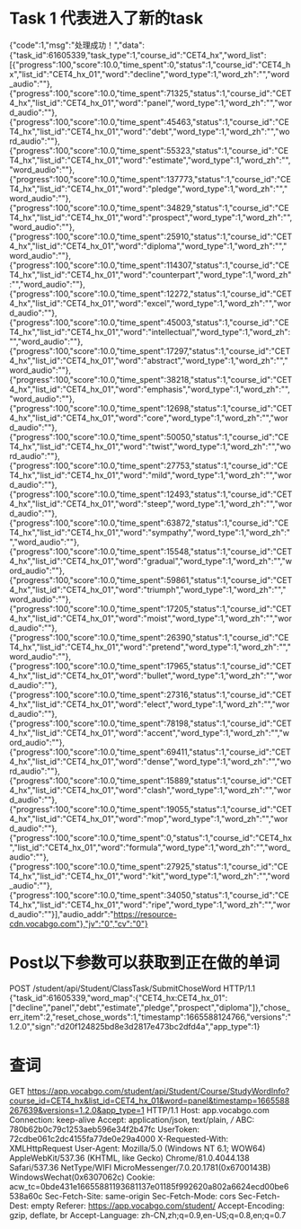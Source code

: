 # Task 1 代表进入了新的task

{"code":1,"msg":"处理成功！","data":{"task_id":61605339,"task_type":1,"course_id":"CET4_hx","word_list":[{"progress":100,"score":10.0,"time_spent":0,"status":1,"course_id":"CET4_hx","list_id":"CET4_hx_01","word":"decline","word_type":1,"word_zh":"","word_audio":""},{"progress":100,"score":10.0,"time_spent":71325,"status":1,"course_id":"CET4_hx","list_id":"CET4_hx_01","word":"panel","word_type":1,"word_zh":"","word_audio":""},{"progress":100,"score":10.0,"time_spent":45463,"status":1,"course_id":"CET4_hx","list_id":"CET4_hx_01","word":"debt","word_type":1,"word_zh":"","word_audio":""},{"progress":100,"score":10.0,"time_spent":55323,"status":1,"course_id":"CET4_hx","list_id":"CET4_hx_01","word":"estimate","word_type":1,"word_zh":"","word_audio":""},{"progress":100,"score":10.0,"time_spent":137773,"status":1,"course_id":"CET4_hx","list_id":"CET4_hx_01","word":"pledge","word_type":1,"word_zh":"","word_audio":""},{"progress":100,"score":10.0,"time_spent":34829,"status":1,"course_id":"CET4_hx","list_id":"CET4_hx_01","word":"prospect","word_type":1,"word_zh":"","word_audio":""},{"progress":100,"score":10.0,"time_spent":25910,"status":1,"course_id":"CET4_hx","list_id":"CET4_hx_01","word":"diploma","word_type":1,"word_zh":"","word_audio":""},{"progress":100,"score":10.0,"time_spent":114307,"status":1,"course_id":"CET4_hx","list_id":"CET4_hx_01","word":"counterpart","word_type":1,"word_zh":"","word_audio":""},{"progress":100,"score":10.0,"time_spent":12272,"status":1,"course_id":"CET4_hx","list_id":"CET4_hx_01","word":"excel","word_type":1,"word_zh":"","word_audio":""},{"progress":100,"score":10.0,"time_spent":45003,"status":1,"course_id":"CET4_hx","list_id":"CET4_hx_01","word":"intellectual","word_type":1,"word_zh":"","word_audio":""},{"progress":100,"score":10.0,"time_spent":17297,"status":1,"course_id":"CET4_hx","list_id":"CET4_hx_01","word":"abstract","word_type":1,"word_zh":"","word_audio":""},{"progress":100,"score":10.0,"time_spent":38218,"status":1,"course_id":"CET4_hx","list_id":"CET4_hx_01","word":"emphasis","word_type":1,"word_zh":"","word_audio":""},{"progress":100,"score":10.0,"time_spent":12698,"status":1,"course_id":"CET4_hx","list_id":"CET4_hx_01","word":"core","word_type":1,"word_zh":"","word_audio":""},{"progress":100,"score":10.0,"time_spent":50050,"status":1,"course_id":"CET4_hx","list_id":"CET4_hx_01","word":"twist","word_type":1,"word_zh":"","word_audio":""},{"progress":100,"score":10.0,"time_spent":27753,"status":1,"course_id":"CET4_hx","list_id":"CET4_hx_01","word":"mild","word_type":1,"word_zh":"","word_audio":""},{"progress":100,"score":10.0,"time_spent":12493,"status":1,"course_id":"CET4_hx","list_id":"CET4_hx_01","word":"steep","word_type":1,"word_zh":"","word_audio":""},{"progress":100,"score":10.0,"time_spent":63872,"status":1,"course_id":"CET4_hx","list_id":"CET4_hx_01","word":"sympathy","word_type":1,"word_zh":"","word_audio":""},{"progress":100,"score":10.0,"time_spent":15548,"status":1,"course_id":"CET4_hx","list_id":"CET4_hx_01","word":"gradual","word_type":1,"word_zh":"","word_audio":""},{"progress":100,"score":10.0,"time_spent":59861,"status":1,"course_id":"CET4_hx","list_id":"CET4_hx_01","word":"triumph","word_type":1,"word_zh":"","word_audio":""},{"progress":100,"score":10.0,"time_spent":17205,"status":1,"course_id":"CET4_hx","list_id":"CET4_hx_01","word":"moist","word_type":1,"word_zh":"","word_audio":""},{"progress":100,"score":10.0,"time_spent":26390,"status":1,"course_id":"CET4_hx","list_id":"CET4_hx_01","word":"pretend","word_type":1,"word_zh":"","word_audio":""},{"progress":100,"score":10.0,"time_spent":17965,"status":1,"course_id":"CET4_hx","list_id":"CET4_hx_01","word":"bullet","word_type":1,"word_zh":"","word_audio":""},{"progress":100,"score":10.0,"time_spent":27316,"status":1,"course_id":"CET4_hx","list_id":"CET4_hx_01","word":"elect","word_type":1,"word_zh":"","word_audio":""},{"progress":100,"score":10.0,"time_spent":78198,"status":1,"course_id":"CET4_hx","list_id":"CET4_hx_01","word":"accent","word_type":1,"word_zh":"","word_audio":""},{"progress":100,"score":10.0,"time_spent":69411,"status":1,"course_id":"CET4_hx","list_id":"CET4_hx_01","word":"dense","word_type":1,"word_zh":"","word_audio":""},{"progress":100,"score":10.0,"time_spent":15889,"status":1,"course_id":"CET4_hx","list_id":"CET4_hx_01","word":"clash","word_type":1,"word_zh":"","word_audio":""},{"progress":100,"score":10.0,"time_spent":19055,"status":1,"course_id":"CET4_hx","list_id":"CET4_hx_01","word":"mop","word_type":1,"word_zh":"","word_audio":""},{"progress":100,"score":10.0,"time_spent":0,"status":1,"course_id":"CET4_hx","list_id":"CET4_hx_01","word":"formula","word_type":1,"word_zh":"","word_audio":""},{"progress":100,"score":10.0,"time_spent":27925,"status":1,"course_id":"CET4_hx","list_id":"CET4_hx_01","word":"kit","word_type":1,"word_zh":"","word_audio":""},{"progress":100,"score":10.0,"time_spent":34050,"status":1,"course_id":"CET4_hx","list_id":"CET4_hx_01","word":"ripe","word_type":1,"word_zh":"","word_audio":""}],"audio_addr":"https://resource-cdn.vocabgo.com"},"jv":"0","cv":"0"}

# Post以下参数可以获取到正在做的单词

POST /student/api/Student/ClassTask/SubmitChoseWord HTTP/1.1
{"task_id":61605339,"word_map":{"CET4_hx:CET4_hx_01":["decline","panel","debt","estimate","pledge","prospect","diploma"]},"chose_err_item":2,"reset_chose_words":1,"timestamp":1665588124766,"versions":"1.2.0","sign":"d20f124825bd8e3d2817e473bc2dfd4a","app_type":1}

# 查词
GET https://app.vocabgo.com/student/api/Student/Course/StudyWordInfo?course_id=CET4_hx&list_id=CET4_hx_01&word=panel&timestamp=1665588267639&versions=1.2.0&app_type=1 HTTP/1.1
Host: app.vocabgo.com
Connection: keep-alive
Accept: application/json, text/plain, */*
ABC: 780b62b0c79c1253aeb596e34f2b47fc
UserToken: 72cdbe061c2dc4155fa77de0e29a4000
X-Requested-With: XMLHttpRequest
User-Agent: Mozilla/5.0 (Windows NT 6.1; WOW64) AppleWebKit/537.36 (KHTML, like Gecko) Chrome/81.0.4044.138 Safari/537.36 NetType/WIFI MicroMessenger/7.0.20.1781(0x6700143B) WindowsWechat(0x6307062c)
Cookie: acw_tc=0bde431e16655881193681137e01185f992620a802a6624ecd00be6538a60c
Sec-Fetch-Site: same-origin
Sec-Fetch-Mode: cors
Sec-Fetch-Dest: empty
Referer: https://app.vocabgo.com/student/
Accept-Encoding: gzip, deflate, br
Accept-Language: zh-CN,zh;q=0.9,en-US;q=0.8,en;q=0.7

